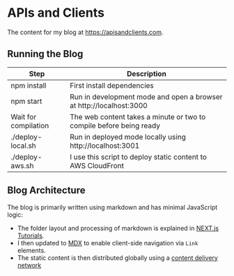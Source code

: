 # APIs and Clients

The content for my blog at https://apisandclients.com.

## Running the Blog

| Step | Description |
| ---- | ----------- |
| npm install | First install dependencies |
| npm start | Run in development mode and open a browser at http://localhost:3000 |
| Wait for compilation | The web content takes a minute or two to compile before being ready |
| ./deploy-local.sh | Run in deployed mode locally using http://localhost:3001 |
| ./deploy-aws.sh | I use this script to deploy static content to AWS CloudFront |

## Blog Architecture

The blog is primarily written using markdown and has minimal JavaScript logic:

- The folder layout and processing of markdown is explained in [NEXT.js Tutorials](https://nextjs.org/learn-pages-router/basics/data-fetching/blog-data).
- I then updated to [MDX](https://nextjs.org/docs/pages/building-your-application/configuring/mdx) to enable client-side navigation via `Link` elements.
- The static content is then distributed globally using a [content delivery network](https://apisandclients.com/posts/cdn-static-content-delivery)
